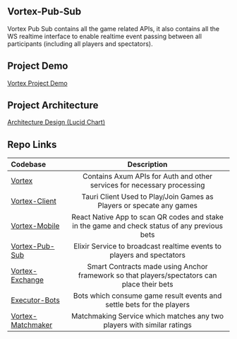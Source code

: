 ## Vortex-Pub-Sub
Vortex Pub Sub contains all the game related APIs, it also contains all the WS realtime interface to enable realtime event passing between all 
participants (including all players and spectators).


## Project Demo
[Vortex Project Demo](https://drive.google.com/file/d/1lKqdKbO27KRdyTNZOglrE2yBy8Z1vdj7/view?usp=sharing)

## Project Architecture
[Architecture Design (Lucid Chart)](https://lucid.app/lucidchart/7da583bc-493c-45dc-80b7-34f6002b7646/edit?viewport_loc=-6565%2C-2146%2C8975%2C4355%2C0_0&invitationId=inv_0f90b33d-902f-4d79-b65c-6f4ab7641f46)



## Repo Links

| Codebase              |      Description          |
| :-------------------- | :-----------------------: |
| [Vortex](https://github.com/kratos2377/vortex)    |    Contains Axum APIs for Auth and other services for necessary processing |
| [Vortex-Client](https://github.com/kratos2377/vortex-client)    |  Tauri Client Used to Play/Join Games as Players or specate any games          |
| [Vortex-Mobile](github.com/kratos2377/vortex-mobile)            |      React Native App to scan QR codes and stake in the game and check status of any previous bets       |
| [Vortex-Pub-Sub](https://github.com/kratos2377/vortex-pub-sub)|  Elixir Service to broadcast realtime events to players and spectators    |
| [Vortex-Exchange](https://github.com/kratos2377/vortex-exchange)        |  Smart Contracts made using Anchor framework so that players/spectators can place their bets |
| [Executor-Bots](https://github.com/kratos2377/executor-bots)        |  Bots which consume game result events and settle bets for the players |
| [Vortex-Matchmaker](https://github.com/kratos2377/vortex-matchmaker) | Matchmaking Service which matches any two players with similar ratings |


